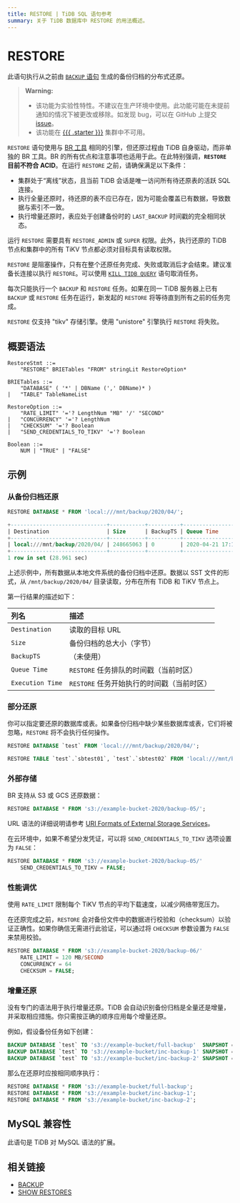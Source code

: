 ```yaml
---
title: RESTORE | TiDB SQL 语句参考
summary: 关于 TiDB 数据库中 RESTORE 的用法概述。
---
```


# RESTORE

此语句执行从之前由 [`BACKUP` 语句](/sql-statements/sql-statement-backup.md) 生成的备份归档的分布式还原。

> **Warning:**
>
> - 该功能为实验性特性。不建议在生产环境中使用。此功能可能在未提前通知的情况下被更改或移除。如发现 bug，可以在 GitHub 上提交 [issue](https://github.com/pingcap/tidb/issues)。
> - 该功能在 [{{{ .starter }}}](https://docs.pingcap.com/tidbcloud/select-cluster-tier#tidb-cloud-serverless) 集群中不可用。

`RESTORE` 语句使用与 [BR 工具](https://docs.pingcap.com/tidb/stable/backup-and-restore-overview) 相同的引擎，但还原过程由 TiDB 自身驱动，而非单独的 BR 工具。BR 的所有优点和注意事项也适用于此。在此特别强调，**`RESTORE` 目前不符合 ACID**。在运行 `RESTORE` 之前，请确保满足以下条件：

* 集群处于“离线”状态，且当前 TiDB 会话是唯一访问所有待还原表的活跃 SQL 连接。
* 执行全量还原时，待还原的表不应已存在，因为可能会覆盖已有数据，导致数据与索引不一致。
* 执行增量还原时，表应处于创建备份时的 `LAST_BACKUP` 时间戳的完全相同状态。

运行 `RESTORE` 需要具有 `RESTORE_ADMIN` 或 `SUPER` 权限。此外，执行还原的 TiDB 节点和集群中的所有 TiKV 节点都必须对目标具有读取权限。

`RESTORE` 是阻塞操作，只有在整个还原任务完成、失败或取消后才会结束。建议准备长连接以执行 `RESTORE`。可以使用 [`KILL TIDB QUERY`](/sql-statements/sql-statement-kill.md) 语句取消任务。

每次只能执行一个 `BACKUP` 和 `RESTORE` 任务。如果在同一 TiDB 服务器上已有 `BACKUP` 或 `RESTORE` 任务在运行，新发起的 `RESTORE` 将等待直到所有之前的任务完成。

`RESTORE` 仅支持 "tikv" 存储引擎。使用 "unistore" 引擎执行 `RESTORE` 将失败。

## 概要语法

```ebnf+diagram
RestoreStmt ::=
    "RESTORE" BRIETables "FROM" stringLit RestoreOption*

BRIETables ::=
    "DATABASE" ( '*' | DBName (',' DBName)* )
|   "TABLE" TableNameList

RestoreOption ::=
    "RATE_LIMIT" '='? LengthNum "MB" '/' "SECOND"
|   "CONCURRENCY" '='? LengthNum
|   "CHECKSUM" '='? Boolean
|   "SEND_CREDENTIALS_TO_TIKV" '='? Boolean

Boolean ::=
    NUM | "TRUE" | "FALSE"
```

## 示例

### 从备份归档还原

```sql
RESTORE DATABASE * FROM 'local:///mnt/backup/2020/04/';
```

```sql
+------------------------------+-----------+----------+---------------------+---------------------+
| Destination                  | Size      | BackupTS | Queue Time          | Execution Time      |
+------------------------------+-----------+----------+---------------------+---------------------+
| local:///mnt/backup/2020/04/ | 248665063 | 0        | 2020-04-21 17:16:55 | 2020-04-21 17:16:55 |
+------------------------------+-----------+----------+---------------------+---------------------+
1 row in set (28.961 sec)
```

上述示例中，所有数据从本地文件系统的备份归档中还原。数据以 SST 文件的形式，从 `/mnt/backup/2020/04/` 目录读取，分布在所有 TiDB 和 TiKV 节点上。

第一行结果的描述如下：

| 列名 | 描述 |
| :-------- | :--------- |
| `Destination` | 读取的目标 URL |
| `Size` |  备份归档的总大小（字节） |
| `BackupTS` | （未使用） |
| `Queue Time` | `RESTORE` 任务排队的时间戳（当前时区） |
| `Execution Time` | `RESTORE` 任务开始执行的时间戳（当前时区） |

### 部分还原

你可以指定要还原的数据库或表。如果备份归档中缺少某些数据库或表，它们将被忽略，`RESTORE` 将不会执行任何操作。

```sql
RESTORE DATABASE `test` FROM 'local:///mnt/backup/2020/04/';
```

```sql
RESTORE TABLE `test`.`sbtest01`, `test`.`sbtest02` FROM 'local:///mnt/backup/2020/04/';
```

### 外部存储

BR 支持从 S3 或 GCS 还原数据：

```sql
RESTORE DATABASE * FROM 's3://example-bucket-2020/backup-05/';
```

URL 语法的详细说明请参考 [URI Formats of External Storage Services](/external-storage-uri.md)。

在云环境中，如果不希望分发凭证，可以将 `SEND_CREDENTIALS_TO_TIKV` 选项设置为 `FALSE`：

```sql
RESTORE DATABASE * FROM 's3://example-bucket-2020/backup-05/'
    SEND_CREDENTIALS_TO_TIKV = FALSE;
```

### 性能调优

使用 `RATE_LIMIT` 限制每个 TiKV 节点的平均下载速度，以减少网络带宽压力。

在还原完成之前，`RESTORE` 会对备份文件中的数据进行校验和（checksum）以验证正确性。如果你确信无需进行此验证，可以通过将 `CHECKSUM` 参数设置为 `FALSE` 来禁用校验。

```sql
RESTORE DATABASE * FROM 's3://example-bucket-2020/backup-06/'
    RATE_LIMIT = 120 MB/SECOND
    CONCURRENCY = 64
    CHECKSUM = FALSE;
```

### 增量还原

没有专门的语法用于执行增量还原。TiDB 会自动识别备份归档是全量还是增量，并采取相应措施。你只需按正确的顺序应用每个增量还原。

例如，假设备份任务如下创建：

```sql
BACKUP DATABASE `test` TO 's3://example-bucket/full-backup'  SNAPSHOT = 413612900352000;
BACKUP DATABASE `test` TO 's3://example-bucket/inc-backup-1' SNAPSHOT = 414971854848000 LAST_BACKUP = 413612900352000;
BACKUP DATABASE `test` TO 's3://example-bucket/inc-backup-2' SNAPSHOT = 416353458585600 LAST_BACKUP = 414971854848000;
```

那么在还原时应按相同顺序执行：

```sql
RESTORE DATABASE * FROM 's3://example-bucket/full-backup';
RESTORE DATABASE * FROM 's3://example-bucket/inc-backup-1';
RESTORE DATABASE * FROM 's3://example-bucket/inc-backup-2';
```

## MySQL 兼容性

此语句是 TiDB 对 MySQL 语法的扩展。

## 相关链接

* [BACKUP](/sql-statements/sql-statement-backup.md)
* [SHOW RESTORES](/sql-statements/sql-statement-show-backups.md)